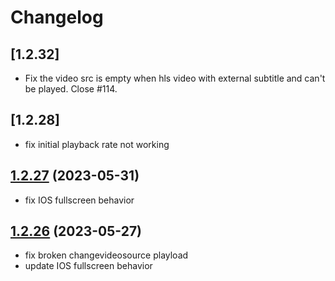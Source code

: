 # Changelog

## [1.2.32]

- Fix the video src is empty when hls video with external subtitle and can't be played. Close #114.

## [1.2.28]

- fix initial playback rate not working

## [1.2.27](https://github.com/shiyiya/oplayer/tree/1.2.27) (2023-05-31)

- fix IOS fullscreen behavior

## [1.2.26](https://github.com/shiyiya/oplayer/tree/1.2.26) (2023-05-27)

- fix broken changevideosource playload
- update IOS fullscreen behavior
